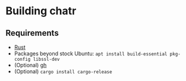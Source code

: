 # Building chatr

## Requirements

- [Rust](https://rustup.rs/)
- Packages beyond stock Ubuntu: `apt install build-essential pkg-config libssl-dev`
- (Optional) [gh](https://cli.github.com)
- (Optional) `cargo install cargo-release`
